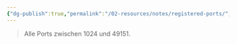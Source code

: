```yaml
---
{"dg-publish":true,"permalink":"/02-resources/notes/registered-ports/","tags":["netzwerk/ip/ipv4","netzwerk/protocol"],"noteIcon":"","updated":"2025-07-12T13:31:41.314+02:00"}
---
```


>Alle Ports zwischen 1024 und 49151.